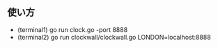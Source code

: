 ## 使い方
- (terminal1) go run clock.go -port 8888
- (terminal2) go run clockwall/clockwall.go LONDON=localhost:8888